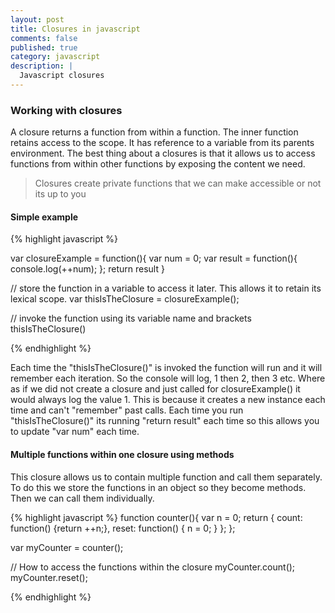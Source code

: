 ```yaml
---
layout: post
title: Closures in javascript
comments: false
published: true
category: javascript
description: |
  Javascript closures
---
```


### Working with closures

A closure returns a function from within a function. The inner function retains access to the scope. It has reference to a variable from its parents environment. The best thing about a closures is that it allows us to access functions from within other functions by exposing the content we need.

> Closures create private functions that we can make accessible or not its up to you

#### Simple example

{% highlight javascript %}

  var closureExample = function(){
      var num = 0;
      var result = function(){
        console.log(++num);
    };
    return result
  }

  // store the function in a variable to access it later. This allows it to retain its lexical scope.
  var thisIsTheClosure = closureExample();

  // invoke the function using its variable name and brackets
  thisIsTheClosure()

{% endhighlight %}

Each time the "thisIsTheClosure()" is invoked the function will run and it will remember each iteration. So the console will log, 1 then 2, then 3 etc. Where as if we did not create a closure and just called for closureExample() it would always log the value 1. This is because it creates a new instance each time and can't "remember" past calls. Each time you run "thisIsTheClosure()" its running "return result" each time so this allows you to update "var num" each time.


#### Multiple functions within one closure using methods 

This closure allows us to contain multiple function and call them separately. To do this we store the functions in an object so they become methods. Then we can call them individually.

{% highlight javascript %}
  function counter(){
    var n = 0;
    return {
      count: function() {return ++n;},
      reset: function() { n = 0; }
    };
  };

  var myCounter = counter();

  // How to access the functions within the closure
  myCounter.count();
  myCounter.reset();

{% endhighlight %}

